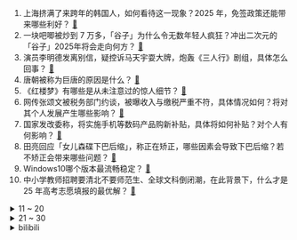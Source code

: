 1. 上海挤满了来跨年的韩国人，如何看待这一现象？2025 年，免签政策还能带来哪些利好？ [:link:](https://www.zhihu.com/question/8621244886)
2. 一块吧唧被炒到 7 万多，「谷子」为什么令无数年轻人疯狂？冲出二次元的「谷子」2025年将会走向何方？ [:link:](https://www.zhihu.com/question/6466616419)
3. 演员李明德发离别信，疑控诉马天宇耍大牌，炮轰《三人行》剧组，具体怎么回事？ [:link:](https://www.zhihu.com/question/8713913727)
4. 唐朝被称为巨唐的原因是什么？ [:link:](https://www.zhihu.com/question/635245741)
5. 《红楼梦》有哪些是从未注意过的惊人细节？ [:link:](https://www.zhihu.com/question/657852128)
6. 网传张颂文被税务部门约谈，被曝收入与缴税严重不符，具体情况如何？将对其个人发展产生哪些影响？ [:link:](https://www.zhihu.com/question/8590899203)
7. 国家发改委称，将实施手机等数码产品购新补贴，具体将如何补贴？对个人有何影响？ [:link:](https://www.zhihu.com/question/8590224314)
8. 田亮回应「女儿森碟下巴后缩」，称正在矫正，哪些因素会导致下巴后缩？若不矫正会带来哪些问题？ [:link:](https://www.zhihu.com/question/8599667762)
9. Windows10哪个版本最流畅稳定？ [:link:](https://www.zhihu.com/question/532979987)
10. 中小学教师招聘要清北不要师范生、全球文科倒闭潮，在此背景下，什么才是 25 年高考志愿填报的最优解？ [:link:](https://www.zhihu.com/question/8536938767)
<details>
<summary>11 ~ 20</summary>

11. 如何评价乒超联赛总决赛王曼昱对覃予萱的这场比赛？对两位选手今后的发展会有什么样影响？ [:link:](https://www.zhihu.com/question/8434543137)
12. 胖东来因其「结婚执行标准」引发热议，网友质疑管太多，2025 年它的企业文化会给其带来舆论反噬吗？ [:link:](https://www.zhihu.com/question/8638972870)
13. 拜登否决日本制铁公司 149 亿美元收购美国钢铁公司，日本制铁决定起诉美国政府，如何看待此事？ [:link:](https://www.zhihu.com/question/8431527853)
14. 苹果官网推出「叱咤福利」新年促销活动，最高优惠 800 元，具体情况如何，哪些产品值得购买？ [:link:](https://www.zhihu.com/question/8511800242)
15. 张无忌一身绝世武功，为什么打个周芷若都那么费劲? [:link:](https://www.zhihu.com/question/8030921689)
16. 激光雷达头部企业禾赛科技被曝裁员 15% ，具体情况如何？为何会选择在业绩向好的情况下突然裁员？ [:link:](https://www.zhihu.com/question/8506757944)
17. 2025 年，你给自己设立了哪些「身心健康小目标」？ [:link:](https://www.zhihu.com/question/6751902942)
18. 在生活中的哪个时刻，你觉得父母真的老了？ [:link:](https://www.zhihu.com/question/8630623809)
19. 如何评价中国的艺术？ [:link:](https://www.zhihu.com/question/390327373)
20. 德国电价跌至 0 以下，为什么会出现这种现象？负电价说明什么？ [:link:](https://www.zhihu.com/question/8616317738)
</details>
<details>
<summary>21 ~ 30</summary>

21. 如何看待俄罗斯拟立法保护俄语，公共场所严格限制使用英语和外来词？此举将带来哪些影响？ [:link:](https://www.zhihu.com/question/8608074410)
22. 可以分享一下你 2025 年的书单吗？ [:link:](https://www.zhihu.com/question/2541006359)
23. 马斯克到底懂多少技术？ [:link:](https://www.zhihu.com/question/623114555)
24. 如何评价人际关系中的各种「指导」？为什么会有「指导欲」这种心理？ [:link:](https://www.zhihu.com/question/8305632078)
25. 作为系列电影，《误杀 3》有哪些内核的延续与思路的创新？ [:link:](https://www.zhihu.com/question/8522627137)
26. 为什么我看了那么多书，语文考试还是上不了 110 分？ [:link:](https://www.zhihu.com/question/8105145306)
27. 想学习大语言模型(LLM)，应该从哪个开源模型开始？ [:link:](https://www.zhihu.com/question/608820310)
28. 如何评价《一人之下》漫画700（740）话? [:link:](https://www.zhihu.com/question/8554004349)
29. 央行表示将根据国内外经济金融形势和金融市场运行情况，择机降准降息，哪些信息值得关注？ [:link:](https://www.zhihu.com/question/8635754587)
30. MBTI、在线塔罗等「赛博算命」爆火，这种标签化的社交方式会让我们更懂彼此还是更疏远彼此？ [:link:](https://www.zhihu.com/question/6988739258)
</details><details>
<summary>bilibili</summary>

</details>
